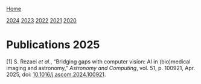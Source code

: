 [Home](../index.md)

[2024](2024.md) [2023](2023.md) [2022](2022.md) [2021](2021.md) [2020](2020.md)

# Publications 2025

<span class="csl-left-margin">\[1\]
</span><span class="csl-right-inline">S. Rezaei *et al.*, “Bridging gaps
with computer vision: AI in (bio)medical imaging and astronomy,”
*Astronomy and Computing*, vol. 51, p. 100921, Apr. 2025, doi:
[10.1016/j.ascom.2024.100921](https://doi.org/10.1016/j.ascom.2024.100921).</span>
